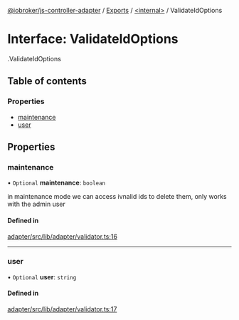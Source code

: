 [@iobroker/js-controller-adapter](../README.md) / [Exports](../modules.md) / [<internal\>](../modules/internal_.md) / ValidateIdOptions

# Interface: ValidateIdOptions

[<internal>](../modules/internal_.md).ValidateIdOptions

## Table of contents

### Properties

- [maintenance](internal_.ValidateIdOptions.md#maintenance)
- [user](internal_.ValidateIdOptions.md#user)

## Properties

### maintenance

• `Optional` **maintenance**: `boolean`

in maintenance mode we can access ivnalid ids to delete them, only works with the admin user

#### Defined in

[adapter/src/lib/adapter/validator.ts:16](https://github.com/ioBroker/ioBroker.js-controller/blob/57263052/packages/adapter/src/lib/adapter/validator.ts#L16)

___

### user

• `Optional` **user**: `string`

#### Defined in

[adapter/src/lib/adapter/validator.ts:17](https://github.com/ioBroker/ioBroker.js-controller/blob/57263052/packages/adapter/src/lib/adapter/validator.ts#L17)

